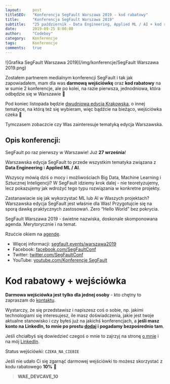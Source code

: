 ```yaml
---
layout:     post
titleSEO:   "Konferencja SegFault Warszawa 2019 - kod rabatowy"
title:      "Konferencja SegFault Warszawa 2019"
subtitle:   "25 październik - Data Engineering, Applied ML / AI + kod rabatowy i darmowa wejściówka"
date:       2019-09-25 8:00:00
author:     "Codeboy"
category:   Konferencje
tags:       Konferencje
comments:   true
---
```


![Grafika SegFault Warszawa 2019](/img/konferencje/SegFault Warszawa 2019.png)

Zostałem partnerem medialnym konferencji SegFault i tak jak zapowiadałem, mam dla was **darmową wejściówkę** oraz **kod rabatowy** na w sumie 2 konferencje, ale po kolei, na razie pierwsza, jednodniowa, która odbędzie się w Warszawie :slightly_smiling_face:

Pod koniec listopada będzie [dwudniowa edycja Krakowska](https://segfault.events/krakow2019/), o innej tematyce, na którą też się wybieram, więc bądźcie na bieżąco, wejściówka czeka :slightly_smiling_face:

Tymczasem zobaczcie czy Was zainteresuje tematyką edycja Warszawska.

## Opis konferencji:

SegFault po raz pierwszy w Warszawie! Już **27 września**!

Warszawska edycja SegFault to przede wszystkim tematyka związana z **Data Engineering** i **Applied ML / AI**.

Wszyscy mówią dziś o mocy i możliwościach Big Data, Machine Learning i Sztucznej Inteligencji? W SegFault idziemy krok dalej - nie teoretyzujemy, lecz pokazujemy jak wdrożyć tego typu rozwiązania w konkretne projekty.

Zastanawiacie się jak wykorzystać ML lub AI w Waszych projektach? Warszawska edycja SegFault jest właśnie dla Was! Przygotujcie się na sporą dawkę praktycznych zastosowań. Zero “Hello World” bez pokrycia.

SegFault Warszawa 2019 - świetne nazwiska, doskonale skomponowana agenda. Merytorycznie i na temat.

Rzućcie okiem na [agendę](https://segfault.events/warszawa2019/#schedule).

- Więcej informacji: [segfault.events/warszawa2019](https://segfault.events/warszawa2019/)
- Facebook: [facebook.com/SegFaultConf](https://www.facebook.com/SegFaultConf/)
- Twitter: [twitter.com/SegFaultConf](https://twitter.com/SegFaultConf)
- YouTube: [youtube.com/Konferencje SegFault](https://www.youtube.com/Konferencje%20SegFault)

# Kod rabatowy + wejściówka

**Darmowa wejściówka jest tylko dla jednej osoby** - kto chętny to zapraszam do [kontaktu](/kontakt).  

Wystarczy, że się przedstawisz i napiszesz coś o sobie, np. jakimi technologiami się interesujesz, ile masz doświadczenia, jakie jest twoje aktualne stanowisko i czy byłeś już na jakichś konferencjach, a **jeśli masz konto na LinkedIn, to mnie po prostu [dodaj](https://www.linkedin.com/in/marcin-lasota/) i pogadamy bezpośrednio tam**.

Jeśli chciałbyś się dowiedzieć czegoś o mnie to zajrzyj na stronę [o mnie](/o-mnie) i na mój [LinkedIn](https://www.linkedin.com/in/marcin-lasota/).

Status wejściówki: `CZEKA_NA_CIEBIE`

Jeśli nie udało Ci się zgarnąć darmowej wejściówki to możesz skorzystać z kodu rabatowego **10%** :slightly_smiling_face:

> **WAE_DEVCAVE_10**
